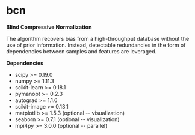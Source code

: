 # bcn
**Blind Compressive Normalization**

The algorithm recovers bias from a high-throughput database without the use of prior information. Instead, detectable redundancies in the form of dependencies between samples and features are leveraged.

**Dependencies**

- scipy >= 0.19.0
- numpy >= 1.11.3
- scikit-learn >= 0.18.1
- pymanopt >= 0.2.3
- autograd >= 1.1.6
- scikit-image >= 0.13.1
- matplotlib >= 1.5.3 (optional -- visualization)
- seaborn >= 0.7.1 (optional -- visualization)
- mpi4py >= 3.0.0 (optional -- parallel)

